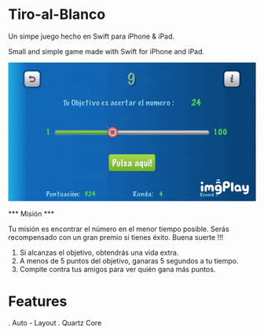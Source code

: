 # Tiro-al-Blanco
Un simpe juego hecho en Swift para iPhone &amp; iPad.

Small and simple game made with Swift for iPhone and iPad.


![](shoot-the-number.GIF)


*** Misión ***

Tu misión es encontrar el número en el menor tiempo posible. Serás recompensado con un gran premio si tienes éxito.
Buena suerte !!!

1. Si alcanzas el objetivo, obtendrás una vida extra.
2. A menos de 5 puntos del objetivo, ganaras 5 segundos a tu tiempo.
3. Compite contra tus amigos para ver quién gana más puntos.




# Features

. Auto - Layout
. Quartz Core
